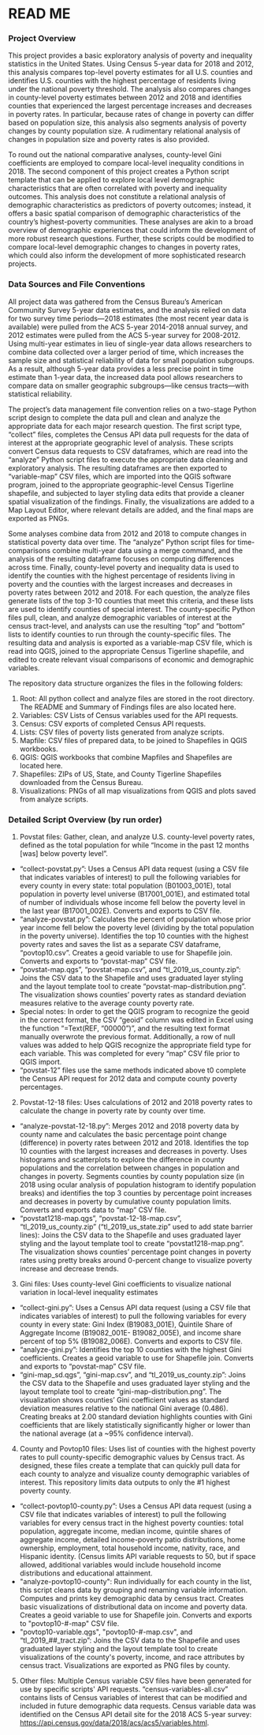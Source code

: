 # READ ME

### Project Overview

This project provides a basic exploratory analysis of poverty and inequality statistics in the United States. Using Census 5-year data for 2018 and 2012, this analysis compares top-level poverty estimates for all U.S. counties and identifies U.S. counties with the highest percentage of residents living under the national poverty threshold. The analysis also compares changes in county-level poverty estimates between 2012 and 2018 and identifies counties that experienced the largest percentage increases and decreases in poverty rates. In particular, because rates of change in poverty can differ based on population size, this analysis also segments analysis of poverty changes by county population size. A rudimentary relational analysis of changes in population size and poverty rates is also provided.

To round out the national comparative analyses, county-level Gini coefficients are employed to compare local-level inequality conditions in 2018. The second component of this project creates a Python script template that can be applied to explore local level demographic characteristics that are often correlated with poverty and inequality outcomes. This analysis does not constitute a relational analysis of demographic characteristics as predictors of poverty outcomes; instead, it offers a basic spatial comparison of demographic characteristics of the country’s highest-poverty communities. These analyses are akin to a broad overview of demographic experiences that could inform the development of more robust research questions. Further, these scripts could be modified to compare local-level demographic changes to changes in poverty rates, which could also inform the development of more sophisticated research projects.


### Data Sources and File Conventions

All project data was gathered from the Census Bureau’s American Community Survey 5-year data estimates, and the analysis relied on data for two survey time periods—2018 estimates (the most recent year data is available) were pulled from the ACS 5-year 2014-2018 annual survey, and 2012 estimates were pulled from the ACS 5-year survey for 2008-2012. Using multi-year estimates in lieu of single-year data allows researchers to combine data collected over a larger period of time, which increases the sample size and statistical reliability of data for small population subgroups. As a result, although 5-year data provides a less precise point in time estimate than 1-year data, the increased data pool allows researchers to compare data on smaller geographic subgroups—like census tracts—with statistical reliability.

The project’s data management file convention relies on a two-stage Python script design to complete the data pull and clean and analyze the appropriate data for each major research question. The first script type, “collect” files, completes the Census API data pull requests for the data of interest at the appropriate geographic level of analysis. These scripts convert Census data requests to CSV dataframes, which are read into the “analyze” Python script files to execute the appropriate data cleaning and exploratory analysis. The resulting dataframes are then exported to “variable-map” CSV files, which are imported into the QGIS software program, joined to the appropriate geographic-level Census Tigerline shapefile, and subjected to layer styling data edits that provide a cleaner spatial visualization of the findings. Finally, the visualizations are added to a Map Layout Editor, where relevant details are added, and the final maps are exported as PNGs.

Some analyses combine data from 2012 and 2018 to compute changes in statistical poverty data over time. The “analyze” Python script files for time-comparisons combine multi-year data using a merge command, and the analysis of the resulting dataframe focuses on computing differences across time. Finally, county-level poverty and inequality data is used to identify the counties with the highest percentage of residents living in poverty and the counties with the largest increases and decreases in poverty rates between 2012 and 2018. For each question, the analyze files generate lists of the top 3-10 counties that meet this criteria, and these lists are used to identify counties of special interest. The county-specific Python files pull, clean, and analyze demographic variables of interest at the census tract-level, and analysts can use the resulting “top” and “bottom” lists to identify counties to run through the county-specific files. The resulting data and analysis is exported as a variable-map CSV file, which is read into QGIS, joined to the appropriate Census Tigerline shapefile, and edited to create relevant visual comparisons of economic and demographic variables.

The repository data structure organizes the files in the following folders:
  1. Root: All python collect and analyze files are stored in the root directory. The README and Summary of Findings files are also located here.
  2. Variables: CSV Lists of Census variables used for the API requests.
  3. Census: CSV exports of completed Census API requests.
  4. Lists: CSV files of poverty lists generated from analyze scripts.
  5. Mapfile: CSV files of prepared data, to be joined to Shapefiles in QGIS workbooks.
  6. QGIS: QGIS workbooks that combine Mapfiles and Shapefiles are located here.
  7. Shapefiles: ZIPs of US, State, and County Tigerline Shapefiles downloaded from the Census Bureau.
  8. Visualizations: PNGs of all map visualizations from QGIS and plots saved from analyze scripts.


### Detailed Script Overview (by run order)

1. Povstat files: Gather, clean, and analyze U.S. county-level poverty rates, defined as the total population for while “Income in the past 12 months [was] below poverty level”.
  + “collect-povstat.py”: Uses a Census API data request (using a CSV file that indicates variables of interest) to pull the following variables for every county in every state: total population (B01003_001E), total population in poverty level universe (B17001_001E), and estimated total of number of individuals whose income fell below the poverty level in the last year (B17001_002E). Converts and exports to CSV file.
  + “analyze-povstat.py”: Calculates the percent of population whose prior year income fell below the poverty level (dividing by the total population in the poverty universe). Identifies the top 10 counties with the highest poverty rates and saves the list as a separate CSV dataframe, “povtop10.csv”. Creates a geoid variable to use for Shapefile join. Converts and exports to “povstat-map” CSV file.
  + “povstat-map.qgs”, “povstat-map.csv”, and “tl_2019_us_county.zip”: Joins the CSV data to the Shapefile and uses graduated layer styling and the layout template tool to create “povstat-map-distribution.png”. The visualization shows counties’ poverty rates as standard deviation measures relative to the average county poverty rate.
  +	Special notes: In order to get the QGIS program to recognize the geoid in the correct format, the CSV “geoid” column was edited in Excel using the function “=Text(REF, “00000”)”, and the resulting text format manually overwrote the previous format. Additionally, a row of null values was added to help QGIS recognize the appropriate field type for each variable. This was completed for every “map” CSV file prior to QGIS import.
  + “povstat-12” files use the same methods indicated above t0 complete the Census API request for 2012 data and compute county poverty percentages.

2. Povstat-12-18 files: Uses calculations of 2012 and 2018 poverty rates to calculate the change in poverty rate by county over time.
  + “analyze-povstat-12-18.py”: Merges 2012 and 2018 poverty data by county name and calculates the basic percentage point change (difference) in poverty rates between 2012 and 2018. Identifies the top 10 counties with the largest increases and decreases in poverty. Uses histograms and scatterplots to explore the difference in county populations and the correlation between changes in population and changes in poverty. Segments counties by county population size (in 2018 using ocular analysis of population histogram to identify population breaks) and identifies the top 3 counties by percentage point increases and decreases in poverty by cumulative county population limits. Converts and exports data to “map” CSV file.
  + “povstat1218-map.qgs”, “povstat-12-18-map.csv”, “tl_2019_us_county.zip” (“tl_2019_us_state.zip” used to add state barrier lines): Joins the CSV data to the Shapefile and uses graduated layer styling and the layout template tool to create “povstat1218-map.png”. The visualization shows counties’ percentage point changes in poverty rates using pretty breaks around 0-percent change to visualize poverty increase and decrease trends.

3.	Gini files: Uses county-level Gini coefficients to visualize national variation in local-level inequality estimates
  + “collect-gini.py”: Uses a Census API data request (using a CSV file that indicates variables of interest) to pull the following variables for every county in every state: Gini Index (B19083_001E), Quintile Share of Aggregate Income (B19082_001E- B19082_005E), and income share percent of top 5% (B19082_006E). Converts and exports to CSV file.
  +	“analyze-gini.py”: Identifies the top 10 counties with the highest Gini coefficients. Creates a geoid variable to use for Shapefile join. Converts and exports to “povstat-map” CSV file.
  +	“gini-map_sd.qgs”, “gini-map.csv”, and “tl_2019_us_county.zip”: Joins the CSV data to the Shapefile and uses graduated layer styling and the layout template tool to create “gini-map-distribution.png”. The visualization shows counties’ Gini coefficient values as standard deviation measures relative to the national Gini average (0.486). Creating breaks at 2.00 standard deviation highlights counties with Gini coefficients that are likely statistically significantly higher or lower than the national average (at a ~95% confidence interval).

4.	County and Povtop10 files: Uses list of counties with the highest poverty rates to pull county-specific demographic values by Census tract. As designed, these files create a template that can quickly pull data for each county to analyze and visualize county demographic variables of interest. This repository limits data outputs to only the #1 highest poverty county.
  +	“collect-povtop10-county.py”: Uses a Census API data request (using a CSV file that indicates variables of interest) to pull the following variables for every census tract in the highest poverty counties: total population, aggregate income, median income, quintile shares of aggregate income, detailed income-poverty patio distributions, home ownership, employment, total household income, nativity, race, and Hispanic identity. (Census limits API variable requests to 50, but if space allowed, additional variables would include household income distributions and educational attainment.
  + "analyze-povtop10-county": Run individually for each county in the list, this script cleans data by grouping and renaming variable information. Computes and prints key demographic data by census tract. Creates basic visualizations of distributional data on income and poverty data. Creates a geoid variable to use for Shapefile join. Converts and exports to "povtop10-#-map" CSV file.
  + "povtop10-variable.qgs", "povtop10-#-map.csv", and “tl_2019_##_tract.zip”: Joins the CSV data to the Shapefile and uses graduated layer styling and the layout template tool to create visualizations of the county's poverty, income, and race attributes by census tract. Visualizations are exported as PNG files by county.

5.	Other files: Multiple Census variable CSV files have been generated for use by specific scripts' API requests. “census-variables-all.csv” contains lists of Census variables of interest that can be modified and included in future demographic data requests. Census variable data was identified on the Census API detail site for the 2018 ACS 5-year survey: https://api.census.gov/data/2018/acs/acs5/variables.html.
